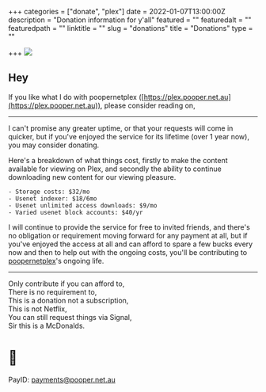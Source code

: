 +++
categories = ["donate", "plex"]
date = 2022-01-07T13:00:00Z
description = "Donation information for y'all"
featured = ""
featuredalt = ""
featuredpath = ""
linktitle = ""
slug = "donations"
title = "Donations"
type = ""

+++
![](/images/d93fabbc-8167-4ca2-9444-9f553a980ade.png)

## Hey

If you like what I do with poopernetplex ([https://plex.pooper.net.au](https://plex.pooper.net.au)), please consider reading on,

***

I can't promise any greater uptime, or that your requests will come in quicker, but if you've enjoyed the service for its lifetime (over 1 year now), you may consider donating.  
  
Here's a breakdown of what things cost, firstly to make the content available for viewing on Plex, and secondly the ability to continue downloading new content for our viewing pleasure.

    - Storage costs: $32/mo
    - Usenet indexer: $18/6mo
    - Usenet unlimited access downloads: $9/mo
    - Varied usenet block accounts: $40/yr

I will continue to provide the service for free to invited friends, and there's no obligation or requirement moving forward for any payment at all, but if you've enjoyed the access at all and can afford to spare a few bucks every now and then to help out with the ongoing costs, you'll be contributing to [poopernetplex](https://plex.pooper.net.au)'s ongoing life.

***

Only contribute if you can afford to,  
There is no requirement to,  
This is a donation not a subscription,  
This is not Netflix,  
You can still request things via Signal,  
Sir this is a McDonalds.

# 💖

PayID: payments@pooper.net.au